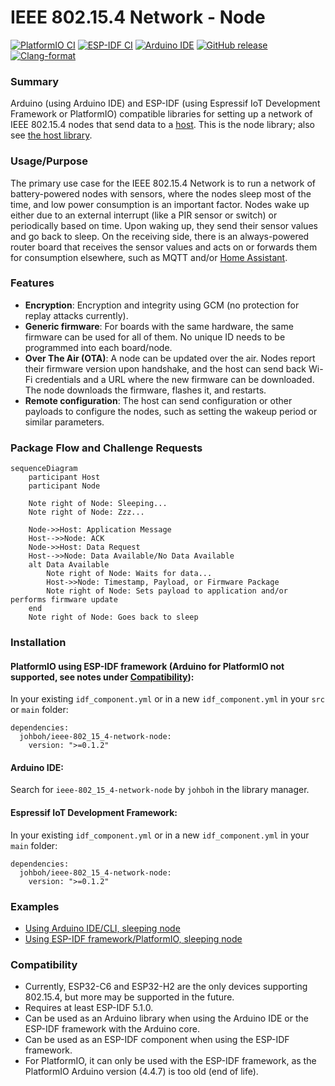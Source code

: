 # IEEE 802.15.4 Network - Node
[![PlatformIO CI](https://github.com/Johboh/ieee-802_15_4-network-node/actions/workflows/platformio.yaml/badge.svg)](https://components.espressif.com/components/johboh/ieee-802_15_4-network-node)
[![ESP-IDF CI](https://github.com/Johboh/ieee-802_15_4-network-node/actions/workflows/espidf.yaml/badge.svg)](https://components.espressif.com/components/johboh/ieee-802_15_4-network-node)
[![Arduino IDE](https://github.com/Johboh/ieee-802_15_4-network-node/actions/workflows/arduino_cli.yaml/badge.svg)](https://downloads.arduino.cc/libraries/logs/github.com/Johboh/ieee-802_15_4-network-node/)
[![GitHub release](https://img.shields.io/github/release/Johboh/ieee-802_15_4-network-node.svg)](https://github.com/Johboh/ieee-802_15_4-network-node/releases)
[![Clang-format](https://github.com/Johboh/ieee-802_15_4-network-node/actions/workflows/clang-format.yaml/badge.svg)](https://github.com/Johboh/ieee-802_15_4-network-node)

### Summary
Arduino (using Arduino IDE) and ESP-IDF (using Espressif IoT Development Framework or PlatformIO) compatible libraries for setting up a network of IEEE 802.15.4 nodes that send data to a [host](https://github.com/Johboh/ieee-802_15_4-network-host). This is the node library; also see [the host library](https://github.com/Johboh/ieee-802_15_4-network-host).

### Usage/Purpose
The primary use case for the IEEE 802.15.4 Network is to run a network of battery-powered nodes with sensors, where the nodes sleep most of the time, and low power consumption is an important factor. Nodes wake up either due to an external interrupt (like a PIR sensor or switch) or periodically based on time. Upon waking up, they send their sensor values and go back to sleep. On the receiving side, there is an always-powered router board that receives the sensor values and acts on or forwards them for consumption elsewhere, such as MQTT and/or [Home Assistant](https://www.home-assistant.io).

### Features
- **Encryption**: Encryption and integrity using GCM (no protection for replay attacks currently).
- **Generic firmware**: For boards with the same hardware, the same firmware can be used for all of them. No unique ID needs to be programmed into each board/node.
- **Over The Air (OTA)**: A node can be updated over the air. Nodes report their firmware version upon handshake, and the host can send back Wi-Fi credentials and a URL where the new firmware can be downloaded. The node downloads the firmware, flashes it, and restarts.
- **Remote configuration**: The host can send configuration or other payloads to configure the nodes, such as setting the wakeup period or similar parameters.

### Package Flow and Challenge Requests
```mermaid
sequenceDiagram
    participant Host
    participant Node

    Note right of Node: Sleeping...
    Note right of Node: Zzz...

    Node->>Host: Application Message
    Host-->>Node: ACK
    Node->>Host: Data Request
    Host-->>Node: Data Available/No Data Available
    alt Data Available
        Note right of Node: Waits for data...
        Host->>Node: Timestamp, Payload, or Firmware Package
        Note right of Node: Sets payload to application and/or performs firmware update
    end
    Note right of Node: Goes back to sleep
```

### Installation
#### PlatformIO using ESP-IDF framework (Arduino for PlatformIO not supported, see notes under [Compatibility](#compatibility)):
In your existing `idf_component.yml` or in a new `idf_component.yml` in your `src` or `main` folder:
```
dependencies:
  johboh/ieee-802_15_4-network-node:
    version: ">=0.1.2"
```

#### Arduino IDE:
Search for `ieee-802_15_4-network-node` by `johboh` in the library manager.

#### Espressif IoT Development Framework:
In your existing `idf_component.yml` or in a new `idf_component.yml` in your `main` folder:
```
dependencies:
  johboh/ieee-802_15_4-network-node:
    version: ">=0.1.2"
```

### Examples
- [Using Arduino IDE/CLI, sleeping node](examples/arduino/sleeping_node/sleeping_node.ino)
- [Using ESP-IDF framework/PlatformIO, sleeping node](examples/espidf/sleeping_node/main/main.cpp)

### Compatibility
- Currently, ESP32-C6 and ESP32-H2 are the only devices supporting 802.15.4, but more may be supported in the future.
- Requires at least ESP-IDF 5.1.0.
- Can be used as an Arduino library when using the Arduino IDE or the ESP-IDF framework with the Arduino core.
- Can be used as an ESP-IDF component when using the ESP-IDF framework.
- For PlatformIO, it can only be used with the ESP-IDF framework, as the PlatformIO Arduino version (4.4.7) is too old (end of life).